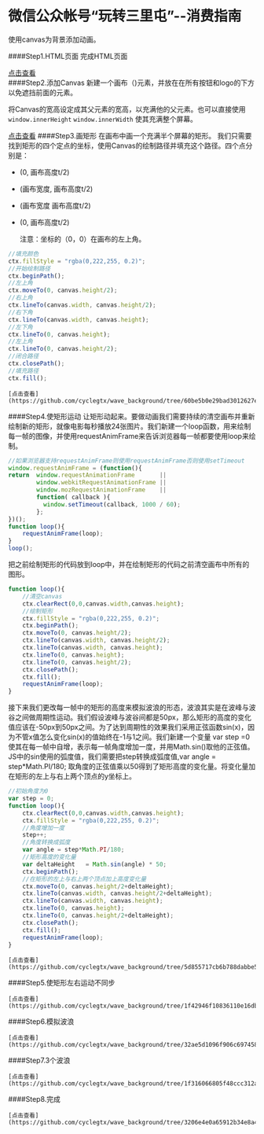 微信公众帐号“玩转三里屯”--消费指南
===============

使用canvas为背景添加动画。

####Step1.HTML页面
  完成HTML页面
  
  
  [点击查看](https://github.com/cyclegtx/wave_background/tree/ef35a31908e6a735a3f4b576d80fd622375e731f)  
####Step2.添加Canvas
  新建一个画布（<canvas>)元素，并放在在所有按钮和logo的下方以免遮挡前面的元素。
  
  
  将Canvas的宽高设定成其父元素的宽高，以充满他的父元素。也可以直接使用```window.innerHeight``` ```window.innerWidth```
  使其充满整个屏幕。
  
  
  [点击查看](https://github.com/cyclegtx/wave_background/tree/2cf051efbf4dd95838b56e16f1d83feec0780a82)
####Step3.画矩形
  在画布中画一个充满半个屏幕的矩形。
  我们只需要找到矩形的四个定点的坐标，使用Canvas的绘制路径并填充这个路径。四个点分别是：
* (0, 画布高度t/2)
* (画布宽度, 画布高度t/2)
* (画布宽度 画布高度t/2)
* (0, 画布高度t/2)

  注意：坐标的（0，0）在画布的左上角。  
```javascript
//填充颜色
ctx.fillStyle = "rgba(0,222,255, 0.2)";
//开始绘制路径
ctx.beginPath();
//左上角
ctx.moveTo(0, canvas.height/2);
//右上角
ctx.lineTo(canvas.width, canvas.height/2);
//右下角
ctx.lineTo(canvas.width, canvas.height);
//左下角
ctx.lineTo(0, canvas.height);
//左上角
ctx.lineTo(0, canvas.height/2);
//闭合路径
ctx.closePath();
//填充路径
ctx.fill();

```
	[点击查看](https://github.com/cyclegtx/wave_background/tree/60be5b0e29bad3012627e27cbe86daa1d6678160)
####Step4.使矩形运动
  让矩形动起来。要做动画我们需要持续的清空画布并重新绘制新的矩形，就像电影每秒播放24张图片。我们新建一个loop函数，用来绘制每一帧的图像，并使用requestAnimFrame来告诉浏览器每一帧都要使用loop来绘制。
```javascript
//如果浏览器支持requestAnimFrame则使用requestAnimFrame否则使用setTimeout
window.requestAnimFrame = (function(){
return  window.requestAnimationFrame       ||
		window.webkitRequestAnimationFrame ||
		window.mozRequestAnimationFrame    ||
		function( callback ){
          window.setTimeout(callback, 1000 / 60);
        };
})();
function loop(){
	requestAnimFrame(loop);
}
loop();
```
  把之前绘制矩形的代码放到loop中，并在绘制矩形的代码之前清空画布中所有的图形。
```javascript
function loop(){
	//清空canvas
	ctx.clearRect(0,0,canvas.width,canvas.height);
	//绘制矩形
	ctx.fillStyle = "rgba(0,222,255, 0.2)";
	ctx.beginPath();
	ctx.moveTo(0, canvas.height/2);
	ctx.lineTo(canvas.width, canvas.height/2);
	ctx.lineTo(canvas.width, canvas.height);
	ctx.lineTo(0, canvas.height);
	ctx.lineTo(0, canvas.height/2);
	ctx.closePath();
	ctx.fill();
	requestAnimFrame(loop);
}
```
  接下来我们更改每一帧中的矩形的高度来模拟波浪的形态，波浪其实是在波峰与波谷之间做周期性运动。我们假设波峰与波谷间都是50px，那么矩形的高度的变化值应该在-50px到50px之间。为了达到周期性的效果我们采用正弦函数sin(x)，因为不管x值怎么变化sin(x)的值始终在-1与1之间。我们新建一个变量 var step =0 使其在每一帧中自增，表示每一帧角度增加一度，并用Math.sin()取他的正弦值。JS中的sin使用的弧度值，我们需要把step转换成弧度值,var angle = step*Math.PI/180; 取角度的正弦值乘以50得到了矩形高度的变化量。将变化量加在矩形的左上与右上两个顶点的y坐标上。
```javascript
//初始角度为0
var step = 0;
function loop(){
	ctx.clearRect(0,0,canvas.width,canvas.height);
	ctx.fillStyle = "rgba(0,222,255, 0.2)";
	//角度增加一度
	step++;
	//角度转换成弧度
	var angle = step*Math.PI/180;
	//矩形高度的变化量
    var deltaHeight   = Math.sin(angle) * 50;
    ctx.beginPath();
    //在矩形的左上与右上两个顶点加上高度变化量
    ctx.moveTo(0, canvas.height/2+deltaHeight);
    ctx.lineTo(canvas.width, canvas.height/2+deltaHeight);
    ctx.lineTo(canvas.width, canvas.height);
    ctx.lineTo(0, canvas.height);
    ctx.lineTo(0, canvas.height/2+deltaHeight);
    ctx.closePath();
    ctx.fill();
	requestAnimFrame(loop);
}
```
	[点击查看](https://github.com/cyclegtx/wave_background/tree/5d855717cb6b788dabbe5268e6674300f5731e80)
####Step5.使矩形左右运动不同步


	[点击查看](https://github.com/cyclegtx/wave_background/tree/1f42946f10836110e16dbfd76a65fcd88cd16ae1)
####Step6.模拟波浪


	[点击查看](https://github.com/cyclegtx/wave_background/tree/32ae5d1096f906c697458201c2273ff8abb49fbb)
####Step7.3个波浪


	[点击查看](https://github.com/cyclegtx/wave_background/tree/1f316066805f48ccc312aad35f83963c6b5fb6a3)
####Step8.完成


	[点击查看](https://github.com/cyclegtx/wave_background/tree/3206e4e0a65912b34e8a426de22fd3201ab4a80e)





